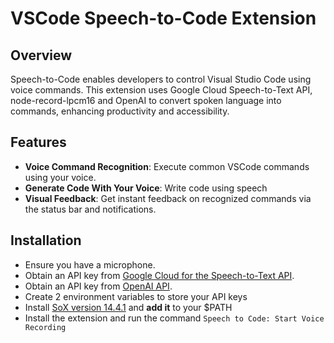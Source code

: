 # VSCode Speech-to-Code Extension

## Overview

Speech-to-Code enables developers to control Visual Studio Code using voice commands. This extension uses Google Cloud Speech-to-Text API, node-record-lpcm16 and OpenAI to convert spoken language into commands, enhancing productivity and accessibility.

## Features

- **Voice Command Recognition**: Execute common VSCode commands using your voice.
- **Generate Code With Your Voice**: Write code using speech
- **Visual Feedback**: Get instant feedback on recognized commands via the status bar and notifications.

## Installation
   - Ensure you have a microphone.
   - Obtain an API key from [Google Cloud for the Speech-to-Text API](https://cloud.google.com/text-to-speech/docs/before-you-begin).
   - Obtain an API key from [OpenAI API](https://platform.openai.com/docs/quickstart).
   - Create 2 environment variables to store your API keys
   - Install [SoX  version 14.4.1](https://sourceforge.net/projects/sox/files/sox/14.4.1/) and **add it** to your $PATH
   - Install the extension and run the command `Speech to Code: Start Voice Recording`